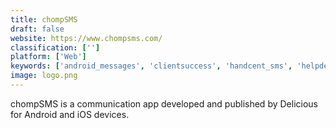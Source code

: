 ```yaml
---
title: chompSMS
draft: false 
website: https://www.chompsms.com/
classification: ['']
platform: ['Web']
keywords: ['android_messages', 'clientsuccess', 'handcent_sms', 'helpdesk_office', 'highlevel', 'liveagent', 'mood_sms', 'pirni_pro', 'qksms', 'sesame_chat', 'signal', 'telegram', 'tinode', 'totango', 'whatsapp', 'xendapp', 'zulip', 'bitesms', 'irealsms']
image: logo.png
---
```

chompSMS is a communication app developed and published by Delicious for Android and iOS devices.